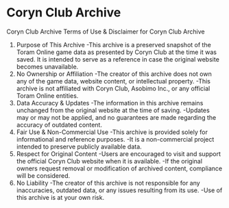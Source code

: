 # Coryn Club Archive
Coryn Club Archive
Terms of Use & Disclaimer for Coryn Club Archive
1. Purpose of This Archive
-This archive is a preserved snapshot of the Toram Online game data as presented by Coryn Club at the time it was saved. It is intended to serve as a reference in case the original website becomes unavailable.
2. No Ownership or Affiliation
-The creator of this archive does not own any of the game data, website content, or intellectual property.
-This archive is not affiliated with Coryn Club, Asobimo Inc., or any official Toram Online entities.
3. Data Accuracy & Updates
-The information in this archive remains unchanged from the original website at the time of saving.
-Updates may or may not be applied, and no guarantees are made regarding the accuracy of outdated content.
4. Fair Use & Non-Commercial Use
-This archive is provided solely for informational and reference purposes.
-It is a non-commercial project intended to preserve publicly available data.
5. Respect for Original Content
-Users are encouraged to visit and support the official Coryn Club website when it is available.
-If the original owners request removal or modification of archived content, compliance will be considered.
6. No Liability
-The creator of this archive is not responsible for any inaccuracies, outdated data, or any issues resulting from its use.
-Use of this archive is at your own risk.
